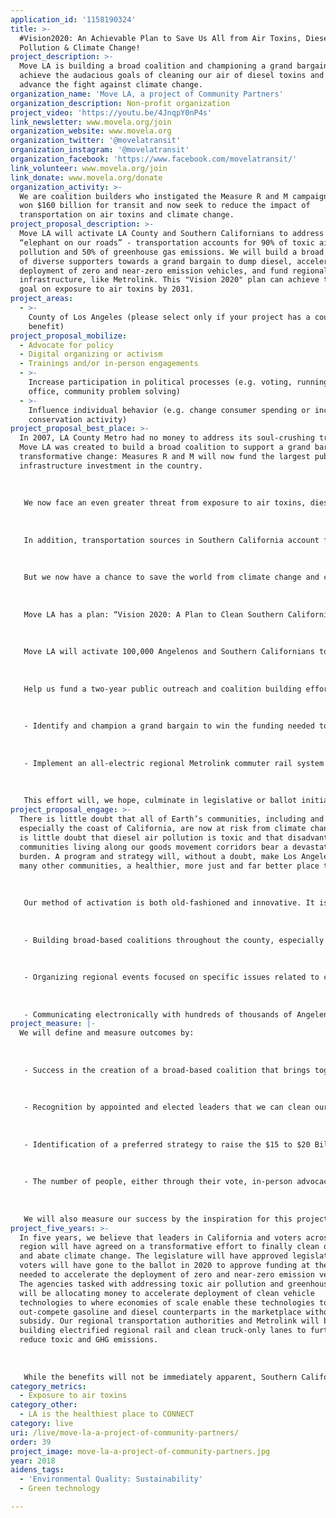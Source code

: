 ```yaml
---
application_id: '1158190324'
title: >-
  #Vision2020: An Achievable Plan to Save Us All from Air Toxins, Diesel
  Pollution & Climate Change!
project_description: >-
  Move LA is building a broad coalition and championing a grand bargain to
  achieve the audacious goals of cleaning our air of diesel toxins and greatly
  advance the fight against climate change.
organization_name: 'Move LA, a project of Community Partners'
organization_description: Non-profit organization
project_video: 'https://youtu.be/4JnqpY0nP4s'
link_newsletter: www.movela.org/join
organization_website: www.movela.org
organization_twitter: '@movelatransit'
organization_instagram: '@movelatransit'
organization_facebook: 'https://www.facebook.com/movelatransit/'
link_volunteer: www.movela.org/join
link_donate: www.movela.org/donate
organization_activity: >-
  We are coalition builders who instigated the Measure R and M campaigns that
  won $160 billion for transit and now seek to reduce the impact of
  transportation on air toxins and climate change.
project_proposal_description: >-
  Move LA will activate LA County and Southern Californians to address the
  “elephant on our roads” - transportation accounts for 90% of toxic air
  pollution and 50% of greenhouse gas emissions. We will build a broad coalition
  of diverse supporters towards a grand bargain to dump diesel, accelerate
  deployment of zero and near-zero emission vehicles, and fund regional transit
  infrastructure, like Metrolink. This "Vision 2020" plan can achieve the LA2050
  goal on exposure to air toxins by 2031.
project_areas:
  - >-
    County of Los Angeles (please select only if your project has a countywide
    benefit)
project_proposal_mobilize:
  - Advocate for policy
  - Digital organizing or activism
  - Trainings and/or in-person engagements
  - >-
    Increase participation in political processes (e.g. voting, running for
    office, community problem solving)
  - >-
    Influence individual behavior (e.g. change consumer spending or increase
    conservation activity)
project_proposal_best_place: >-
  In 2007, LA County Metro had no money to address its soul-crushing traffic.
  Move LA was created to build a broad coalition to support a grand bargain on
  transformative change: Measures R and M will now fund the largest public
  infrastructure investment in the country. 
   
   
   
   We now face an even greater threat from exposure to air toxins, diesel pollution and climate change. Transportation accounts for 90% of our NOx emissions, 80% from heavy-duty vehicles, most powered by diesel engines, resulting in the dirtiest air in the country. The heaviest exposure to diesel exhaust is experienced by low-income communities of color who live along the goods movement corridors of Southern California. It is a public health and an environmental justice imperative that we seek to replace diesel with clean technologies.
   
   
   
   In addition, transportation sources in Southern California account for 50% of greenhouse gas (GHG) emissions known to cause climate change. Rising seas and worsening droughts threaten our community and our world, today and for future generations. 
   
   
   
   But we now have a chance to save the world from climate change and clean our air because of decades of California leadership, leadership which has resulted in a growing array of zero-emission and advanced hybrid light-duty vehicles and the imminent deployment of zero and near-zero emission trucks. We are now poised to play a powerful role in the worldwide efforts to abate climate change while helping free our region from exposure to air toxins; all we must do is find the strategies to accelerate the deployment of these clean vehicles significantly.
   
   
   
   Move LA has a plan: “Vision 2020: A Plan to Clean Southern California's Air and Abate Climate Change,” and we have launched a regional dialogue to build a coalition capable of addressing these two most significant challenges.
   
   
   
   Move LA will activate 100,000 Angelenos and Southern Californians to finish our clean air and climate change mission, utilizing our innovative and successful civic engagement model to build the coalition and develop the strategy to do it. 
   
   
   
   Help us fund a two-year public outreach and coalition building effort that will: 
   
   
   
   - Identify and champion a grand bargain to win the funding needed to implement the South Coast Air Quality Management District’s mobile sources plan, which would dramatically accelerate the deployment of zero and near-zero emission light-, medium-, and heavy-duty vehicles to abate climate change and end air pollution in fifteen years.
   
   
   
   - Implement an all-electric regional Metrolink commuter rail system and create a much more efficient goods movement system.
   
   
   
   This effort will, we hope, culminate in legislative or ballot initiative action in 2020 (hence "Vision 2020"); when joined with the efforts of the State of California, it could create the economies of scale needed for clean transportation to be cost and performance competitive with gasoline and diesel vehicles in markets around the world.
project_proposal_engage: >-
  There is little doubt that all of Earth’s communities, including and
  especially the coast of California, are now at risk from climate change. There
  is little doubt that diesel air pollution is toxic and that disadvantaged
  communities living along our goods movement corridors bear a devastating
  burden. A program and strategy will, without a doubt, make Los Angeles, and
  many other communities, a healthier, more just and far better place to live.
   
   
   
   Our method of activation is both old-fashioned and innovative. It is both face-to-face and makes use of advanced social media tools. It was successfully used to engage constituencies from across the county that represent business, labor, environmentalists, environmental and social justice advocates, affordable housing organizations, faith-based groups, seniors, students, and people with disabilities for the passage of Measures R (2008) and M (2016) with support from over 2/3rds of the population. As part of our activation, we will do it again by:
   
   
   
   - Building broad-based coalitions throughout the county, especially with environmental justice constituencies and leaders in the Inland Empire and Southeast LA County.
   
   
   
   - Organizing regional events focused on specific issues related to clean air and climate change (one is already planned on April 19).
   
   
   
   - Communicating electronically with hundreds of thousands of Angelenos and Southern Californians to discuss, debate, and provide input through online groups, blogs, and social media sites.
project_measure: |-
  We will define and measure outcomes by:
   
   
   
   - Success in the creation of a broad-based coalition that brings together business, labor, environmental and social justice advocates, faith, health, student, senior, persons with disabilities and under-represented groups from disadvantaged communities to the policymaking table on air pollution and climate change strategies.
   
   
   
   - Recognition by appointed and elected leaders that we can clean our air and abate climate change while enhancing our economy by supporting the right public investments in clean technology and modernized infrastructure.
   
   
   
   - Identification of a preferred strategy to raise the $15 to $20 Billion needed over 20 years to address the transportation-related emissions challenges at the core of this effort. This could entail legislation in Sacramento and/or going to the ballot in 2020. 
   
   
   
   - The number of people, either through their vote, in-person advocacy, or other means of engagement (such as online) who expressed their support for Vision 2020, the regional coalition or legislative/ballot initiative.
   
   
   
   We will also measure our success by the inspiration for this project — our Executive Director’s 22-year-old son who believes that we are too late to turn back the tide on air pollution and climate change. If we can convince him that local change can have a global impact, then maybe he and we will all be able to breath easier.
project_five_years: >-
  In five years, we believe that leaders in California and voters across the
  region will have agreed on a transformative effort to finally clean our air
  and abate climate change. The legislature will have approved legislation and
  voters will have gone to the ballot in 2020 to approve funding at the level
  needed to accelerate the deployment of zero and near-zero emission vehicles.
  The agencies tasked with addressing toxic air pollution and greenhouse gases
  will be allocating money to accelerate deployment of clean vehicle
  technologies to where economies of scale enable these technologies to
  out-compete gasoline and diesel counterparts in the marketplace without
  subsidy. Our regional transportation authorities and Metrolink will be
  building electrified regional rail and clean truck-only lanes to further
  reduce toxic and GHG emissions.
   
   
   
   While the benefits will not be immediately apparent, Southern Californians will be dumping diesel and making the transition to non-polluting vehicles. The deployment curve for zero emissions will bend ever upward to where the end of petroleum-based transportation can be seen in our skies. Move LA will continue to engage supporters to advocate for the policies necessary to further reduce emissions caused by transportation. We believe change starts locally and if we can model it here in Los Angeles, we can do it across Southern California, throughout California, around the country, and around the world.
category_metrics:
  - Exposure to air toxins
category_other:
  - LA is the healthiest place to CONNECT
category: live
uri: /live/move-la-a-project-of-community-partners/
order: 39
project_image: move-la-a-project-of-community-partners.jpg
year: 2018
aidens_tags:
  - 'Environmental Quality: Sustainability'
  - Green technology

---
```

